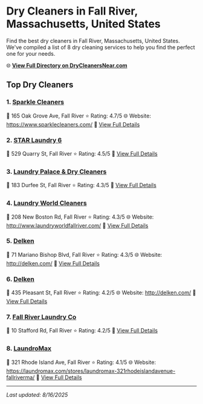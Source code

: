 # Dry Cleaners in Fall River, Massachusetts, United States

Find the best dry cleaners in Fall River, Massachusetts, United States. We've compiled a list of 8 dry cleaning services to help you find the perfect one for your needs.

🌐 **[View Full Directory on DryCleanersNear.com](https://drycleanersnear.com/city/US/Massachusetts/Fall%20River)**

## Top Dry Cleaners

### 1. [Sparkle Cleaners](https://drycleanersnear.com/dryCleaner/688193caa2f5b6ba0749a0f5/sparkle-cleaners)
📍 165 Oak Grove Ave, Fall River
⭐ Rating: 4.7/5
🌐 Website: https://www.sparklecleaners.com/
🔗 [View Full Details](https://drycleanersnear.com/dryCleaner/688193caa2f5b6ba0749a0f5/sparkle-cleaners)

### 2. [STAR Laundry 6](https://drycleanersnear.com/dryCleaner/688193b9a2f5b6ba07499fd5/star-laundry-6)
📍 529 Quarry St, Fall River
⭐ Rating: 4.5/5
🔗 [View Full Details](https://drycleanersnear.com/dryCleaner/688193b9a2f5b6ba07499fd5/star-laundry-6)

### 3. [Laundry Palace & Dry Cleaners](https://drycleanersnear.com/dryCleaner/688193bea2f5b6ba0749a075/laundry-palace-dry-cleaners)
📍 183 Durfee St, Fall River
⭐ Rating: 4.3/5
🔗 [View Full Details](https://drycleanersnear.com/dryCleaner/688193bea2f5b6ba0749a075/laundry-palace-dry-cleaners)

### 4. [Laundry World Cleaners](https://drycleanersnear.com/dryCleaner/68819421a2f5b6ba0749a3b7/laundry-world-cleaners)
📍 208 New Boston Rd, Fall River
⭐ Rating: 4.3/5
🌐 Website: http://www.laundryworldfallriver.com/
🔗 [View Full Details](https://drycleanersnear.com/dryCleaner/68819421a2f5b6ba0749a3b7/laundry-world-cleaners)

### 5. [Delken](https://drycleanersnear.com/dryCleaner/68819436a2f5b6ba0749a455/delken)
📍 71 Mariano Bishop Blvd, Fall River
⭐ Rating: 4.3/5
🌐 Website: http://delken.com/
🔗 [View Full Details](https://drycleanersnear.com/dryCleaner/68819436a2f5b6ba0749a455/delken)

### 6. [Delken](https://drycleanersnear.com/dryCleaner/6881942ea2f5b6ba0749a417/delken)
📍 435 Pleasant St, Fall River
⭐ Rating: 4.2/5
🌐 Website: http://delken.com/
🔗 [View Full Details](https://drycleanersnear.com/dryCleaner/6881942ea2f5b6ba0749a417/delken)

### 7. [Fall River Laundry Co](https://drycleanersnear.com/dryCleaner/68819447a2f5b6ba0749a4e4/fall-river-laundry-co)
📍 10 Stafford Rd, Fall River
⭐ Rating: 4.2/5
🔗 [View Full Details](https://drycleanersnear.com/dryCleaner/68819447a2f5b6ba0749a4e4/fall-river-laundry-co)

### 8. [LaundroMax](https://drycleanersnear.com/dryCleaner/688193daa2f5b6ba0749a174/laundromax)
📍 321 Rhode Island Ave, Fall River
⭐ Rating: 4.1/5
🌐 Website: https://laundromax.com/stores/laundromax-321rhodeislandavenue-fallriverma/
🔗 [View Full Details](https://drycleanersnear.com/dryCleaner/688193daa2f5b6ba0749a174/laundromax)


---

*Last updated: 8/16/2025*
